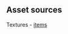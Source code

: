 ## Asset sources
Textures - [items](http://7soul1.deviantart.com/art/420-Pixel-Art-Icons-for-RPG-129892453)